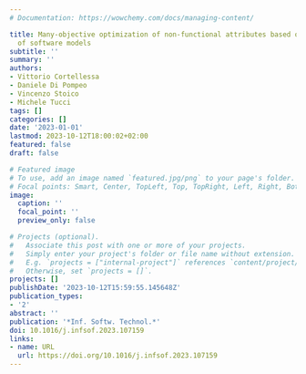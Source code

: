 ```yaml
---
# Documentation: https://wowchemy.com/docs/managing-content/

title: Many-objective optimization of non-functional attributes based on refactoring
  of software models
subtitle: ''
summary: ''
authors:
- Vittorio Cortellessa
- Daniele Di Pompeo
- Vincenzo Stoico
- Michele Tucci
tags: []
categories: []
date: '2023-01-01'
lastmod: 2023-10-12T18:00:02+02:00
featured: false
draft: false

# Featured image
# To use, add an image named `featured.jpg/png` to your page's folder.
# Focal points: Smart, Center, TopLeft, Top, TopRight, Left, Right, BottomLeft, Bottom, BottomRight.
image:
  caption: ''
  focal_point: ''
  preview_only: false

# Projects (optional).
#   Associate this post with one or more of your projects.
#   Simply enter your project's folder or file name without extension.
#   E.g. `projects = ["internal-project"]` references `content/project/deep-learning/index.md`.
#   Otherwise, set `projects = []`.
projects: []
publishDate: '2023-10-12T15:59:55.145648Z'
publication_types:
- '2'
abstract: ''
publication: '*Inf. Softw. Technol.*'
doi: 10.1016/j.infsof.2023.107159
links:
- name: URL
  url: https://doi.org/10.1016/j.infsof.2023.107159
---
```

